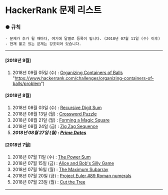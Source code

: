 HackerRank 문제 리스트
============================
### ●  규칙
```
- 문제가 추가 될 때마다, 여기에 달별로 등록이 됩니다. (2018년 07월 11일 (수) 이후)
- 현재 풀고 있는 문제는 강조되어 있습니다.
```
- - - - - - - - - - -
#### [2018년 9월]
1. 2018년 09월 05일 (수) : [Organizing Containers of Balls](https://www.hackerrank.com/challenges/organizing-containers-of-balls/problem) "https://www.hackerrank.com/challenges/organizing-containers-of-balls/problem")

#### [2018년 8월]
1. 2018년 08월 03일 (수) : [Recursive Digit Sum](https://www.hackerrank.com/challenges/recursive-digit-sum/problem "https://www.hackerrank.com/challenges/recursive-digit-sum/problem")
2. 2018년 08월 13일 (월) : [Crossword Puzzle](https://www.hackerrank.com/challenges/crossword-puzzle/problem?h_r=internal-search "https://www.hackerrank.com/challenges/crossword-puzzle/problem?h_r=internal-search")
3. 2018년 08월 21일 (월) : [Forming a Magic Square](https://www.hackerrank.com/challenges/magic-square-forming/problem?h_r=internal-search "https://www.hackerrank.com/challenges/magic-square-forming/problem?h_r=internal-search")
4. 2018년 08월 24일 (금) : [Zig Zag Sequence](https://www.hackerrank.com/challenges/zig-zag-sequence/problem "https://www.hackerrank.com/challenges/zig-zag-sequence/problem")
5. ***2018년 08월 27일 (월) : [Prime Dates](https://www.hackerrank.com/challenges/prime-date/problem "https://www.hackerrank.com/challenges/prime-date/problem")***

#### [2018년 7월]
1. 2018년 07월 11일 (수) : [The Power Sum](https://www.hackerrank.com/challenges/the-power-sum/problem "https://www.hackerrank.com/challenges/the-power-sum/problem")  
2. 2018년 07월 15일 (금) : [Alice and Bob's Silly Game](https://www.hackerrank.com/challenges/alice-and-bobs-silly-game/problem "https://www.hackerrank.com/challenges/alice-and-bobs-silly-game/problem")  
3. 2018년 07월 16일 (월) : [The Maximum Subarray](https://www.hackerrank.com/challenges/maxsubarray/problem "https://www.hackerrank.com/challenges/maxsubarray/problem")
4. 2018년 07월 20일 (금) : [Project Euler #89 Roman numerals](https://www.hackerrank.com/contests/projecteuler/challenges/euler089 "https://www.hackerrank.com/contests/projecteuler/challenges/euler089")
5. 2018년 07월 23일 (월) : [Cut the Tree](https://www.hackerrank.com/challenges/cut-the-tree/problem "https://www.hackerrank.com/challenges/cut-the-tree/problem")
- - - - - - - - - -
